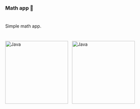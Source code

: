 ### Math app 🧮

#

Simple math app.

#

<img align="left" alt="Java" width="200px" style="padding-right:10px;" src="https://github.com/AbdullohBahromjonov/MathApp/assets/90626932/f2b6ed96-0a8c-4eba-af86-18f17e109bf4"/>
<img align="left" alt="Java" width="200px" style="padding-right:10px;" src="https://github.com/AbdullohBahromjonov/MathApp/assets/90626932/48fcff4b-29a0-4aa7-87eb-1a725f464512"/>
